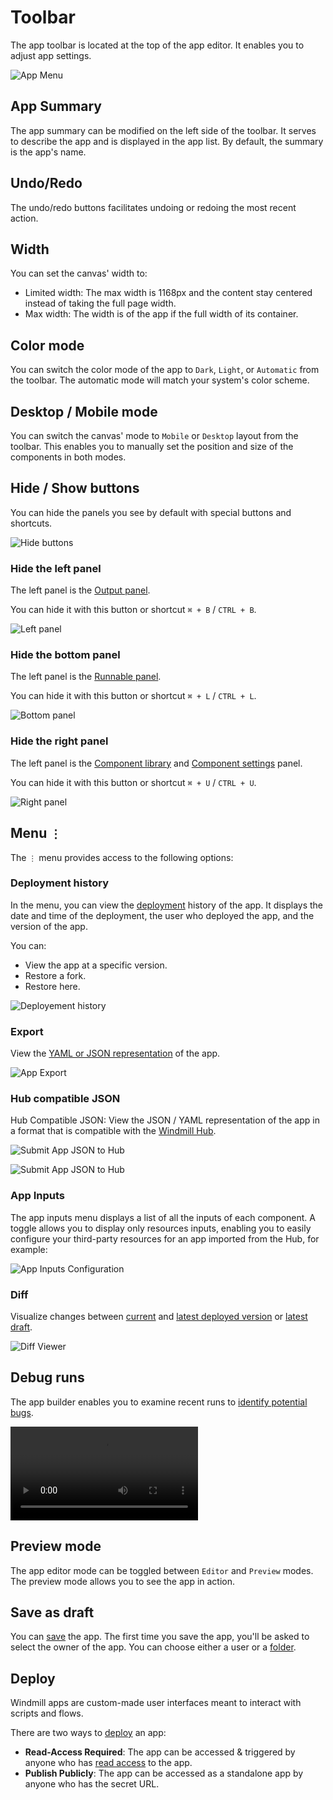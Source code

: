 # Toolbar

The app toolbar is located at the top of the app editor. It enables you to adjust app settings.

![App Menu](../assets/apps/1_app_toolbar/app-toolbar.png)

## App Summary

The app summary can be modified on the left side of the toolbar. It serves to describe the app and is displayed in the app list. By default, the summary is the app's name.

## Undo/Redo

The undo/redo buttons facilitates undoing or redoing the most recent action.

## Width

You can set the canvas' width to:

- Limited width: The max width is 1168px and the content stay centered instead of taking the full page width.
- Max width: The width is of the app if the full width of its container.

## Color mode

You can switch the color mode of the app to `Dark`, `Light`, or `Automatic` from the toolbar. The automatic mode will match your system's color scheme.

## Desktop / Mobile mode

You can switch the canvas' mode to `Mobile` or `Desktop` layout from the toolbar. This enables you to manually set the position and size of the components in both modes.

## Hide / Show buttons

You can hide the panels you see by default with special buttons and shortcuts.

![Hide buttons](../assets/apps/1_app_toolbar/hide_buttons.png 'Hide buttons')

### Hide the left panel

The left panel is the [Output panel](./2_outputs.mdx).

You can hide it with this button or shortcut `⌘ + B` / `CTRL + B`.

![Left panel](../assets/apps/1_app_toolbar/left_panel.png 'Left panel')

### Hide the bottom panel

The left panel is the [Runnable panel](./3_app-runnable-panel.mdx).

You can hide it with this button or shortcut `⌘ + L` / `CTRL + L`.

![Bottom panel](../assets/apps/1_app_toolbar/bottom_panel.png 'Bottom panel')

### Hide the right panel

The left panel is the [Component library](./4_app_configuration_settings/1_app_component_library.mdx) and [Component settings](./4_app_configuration_settings/3_app_component_configuration.mdx) panel.

You can hide it with this button or shortcut `⌘ + U` / `CTRL + U`.

![Right panel](../assets/apps/1_app_toolbar/right_panel.png 'Right panel')

## Menu `⋮`

The `⋮` menu provides access to the following options:

### Deployment history

In the menu, you can view the [deployment](./6_app_deployment.mdx) history of the app. It displays the date and time of the deployment, the user who deployed the app, and the version of the app.

You can:

- View the app at a specific version.
- Restore a fork.
- Restore here.

![Deployement history](../assets/apps/1_app_toolbar/deployement-history.png.webp 'Deployement history')

### Export

View the [YAML or JSON representation](../core_concepts/13_json_schema_and_parsing/index.mdx) of the app.

![App Export](../assets/apps/1_app_toolbar/app-export.png 'App Export')

### Hub compatible JSON

Hub Compatible JSON: View the JSON / YAML representation of the app in a format that is compatible with the [Windmill Hub](https://hub.windmill.dev/).

![Submit App JSON to Hub](../assets/apps/1_app_toolbar/export_hub.png 'Submit App JSON to Hub')

![Submit App JSON to Hub](../assets/apps/1_app_toolbar/submit_app.png 'Submit App JSON to Hub')

### App Inputs

The app inputs menu displays a list of all the inputs of each component. A toggle allows you to display only resources inputs, enabling you to easily configure your third-party resources for an app imported from the Hub, for example:

![App Inputs Configuration](../assets/apps/1_app_toolbar/app-inputs-configuration.png 'App Inputs Configuration')

### Diff

Visualize changes between [current](../core_concepts/0_draft_and_deploy/index.mdx#local-edits) and [latest deployed version](../core_concepts/0_draft_and_deploy/index.mdx#deployed-version) or [latest draft](../core_concepts/0_draft_and_deploy/index.mdx#draft).

![Diff Viewer](../assets/apps/1_app_toolbar/diff_viewer.png 'Diff Viewer')

## Debug runs

The app builder enables you to examine recent runs to [identify potential bugs](./5_app_debugging.md).

<video
	className="border-2 rounded-lg object-cover w-full h-full dark:border-gray-800"
	controls
	src="/videos/debug_app.mp4"
/>

## Preview mode

The app editor mode can be toggled between `Editor` and `Preview` modes. The preview mode allows you to see the app in action.

## Save as draft

You can [save](./6_app_deployment.mdx) the app. The first time you save the app, you'll be asked to select the owner of the app. You can choose either a user or a [folder](../core_concepts/8_groups_and_folders/index.mdx#folders).

## Deploy

Windmill apps are custom-made user interfaces meant to interact with scripts and flows.

There are two ways to [deploy](./6_app_deployment.mdx) an app:

- **Read-Access Required**: The app can be accessed & triggered by anyone who has [read access](../core_concepts/16_roles_and_permissions/index.mdx) to the app.
- **Publish Publicly**: The app can be accessed as a standalone app by anyone who has the secret URL.
